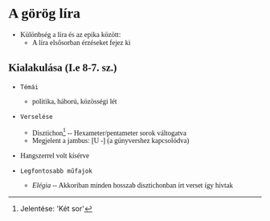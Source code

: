 <span style="font-family:'cascadia code'">

# A görög líra

- Különbség a líra és az epika között:
  - A líra elsősorban érzéseket fejez ki

## Kialakulása (I.e 8-7. sz.)

- `Témái`
  - politika, háború, közösségi lét

- `Verselése`
  - Disztichon[^1] -- Hexameter/pentameter sorok váltogatva
  - Megjelent a jambus: [U -] (a gúnyvershez kapcsolódva)


- Hangszerrel volt kísérve

- `Legfontosabb műfajok`
  - _Elégia_ -- Akkoriban minden hosszab disztichonban írt verset így hívtak



[^1]: Jelentése: 'Két sor'


</span>